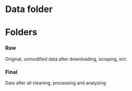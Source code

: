 # Data folder

# Folders

### Raw

Original, unmodified data after downloading, scraping, ect.

### Final

Data after all cleaning, processing and analyzing
